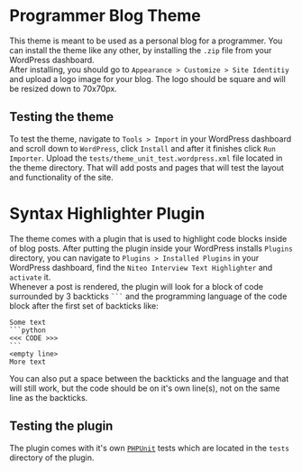 # Programmer Blog Theme

This theme is meant to be used as a personal blog for a programmer. You can install the theme like any other, by installing the `.zip` file from your WordPress dashboard.  
After installing, you should go to `Appearance > Customize > Site Identitiy` and upload a logo image for your blog. The logo should be square and will be resized down to 70x70px.  

## Testing the theme

To test the theme, navigate to `Tools > Import` in your WordPress dashboard and scroll down to `WordPress`, click `Install` and after it finishes click `Run Importer`. Upload the `tests/theme_unit_test.wordpress.xml` file located in the theme directory. That will add posts and pages that will test the layout and functionality of the site.


# Syntax Highlighter Plugin

The theme comes with a plugin that is used to highlight code blocks inside of blog posts. After putting the plugin inside your WordPress installs `Plugins` directory, you can navigate to `Plugins > Installed Plugins` in your WordPress dashboard, find the `Niteo Interview Text Highlighter` and `activate` it.  
Whenever a post is rendered, the plugin will look for a block of code surrounded by 3 backticks ```` ``` ```` and the programming language of the code block after the first set of backticks like:  
````
Some text
```python
<<< CODE >>>
```
<empty line>
More text
````
You can also put a space between the backticks and the language and that will still work, but the code should be on it's own line(s), not on the same line as the backticks.

## Testing the plugin

The plugin comes with it's own [`PHPUnit`](https://phpunit.readthedocs.io/en/7.1/) tests which are located in the `tests` directory of the plugin.
